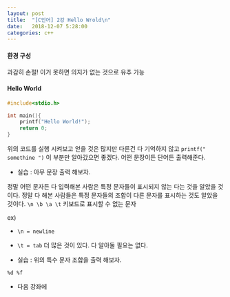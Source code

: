 ```yaml
---
layout: post
title:  "[C언어] 2강 Hello Wrold\n"
date:   2018-12-07 5:28:00
categories: c++
---
```

#### 환경 구성
과감히 손절! 이거 못하면 의지가 없는 것으로 유추 가능

#### Hello World
```c
#include<stdio.h>

int main(){
    printf("Hello World!");
    return 0;
}
```
위의 코드를 실행 시켜보고 얻을 것은 많지만
다른건 다 기억하지 않고 `printf(" somethine ")` 이 부분만 알아갔으면 좋겠다.
어떤 문장이든 단어든 출력해준다.

- 실습 : 아무 문장 출력 해보자.

정말 어떤 문자든 다 입력해본 사람은 특정 문자들이 표시되지 않는 다는 것을 알았을 것이다.
정말 다 해본 사람들은 특정 문자들의 조합이 다른 문자를 표시하는 것도 알았을 것이다.
` \n \b \a \t `
키보드로 표시할 수 없는 문자 

ex)
- ` \n = newline `
- ` \t = tab `
더 많은 것이 있다. 다 알아둘 필요는 없다.

- 실습 : 위의 특수 문자 조합을 출력 해보자.

` %d %f `
- 다음 강좌에

